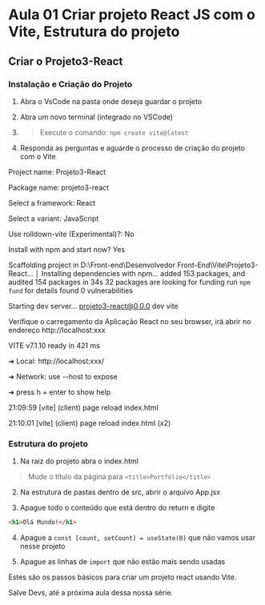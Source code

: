 # Aula 01 Criar projeto React JS com o Vite, Estrutura do projeto

## Criar o Projeto3-React

### Instalação e Criação do Projeto

1.	Abra o VsCode na pasta onde deseja guardar o projeto
   
3.	Abra um novo terminal (integrado no VSCode)
   
5.	> Execute o comando: `npm create vite@latest`

6.	Responda as perguntas e aguarde o processo de criação do projeto com o Vite


Project name:
Projeto3-React

Package name:
projeto3-react

Select a framework:
React

Select a variant:
JavaScript

Use rolldown-vite (Experimental)?:
No

Install with npm and start now?
Yes

Scaffolding project in D:\Front-end\Desenvolvedor Front-End\Vite\Projeto3-React...
│
Installing dependencies with npm...
added 153 packages, and audited 154 packages in 34s
32 packages are looking for funding
run `npm fund` for details
found 0 vulnerabilities

Starting dev server...
projeto3-react@0.0.0 dev
vite

Verifique o carregamento da Aplicação React no seu browser,
irá abrir no endereço http://localhost:xxx

 VITE v7.1.10  ready in 421 ms
 
  ➜  Local: http://localhost:xxx/
  
  ➜  Network: use --host to expose
  
  ➜  press h + enter to show help
  
21:09:59 [vite] (client) page reload index.html

21:10:01 [vite] (client) page reload index.html (x2)



### Estrutura do projeto

1. Na raiz do projeto abra o index.html

> Mude o título da página para `<title>Portfólio</title>`

2. Na estrutura de pastas dentro de src, abrir o arquivo App.jsx

3. Apague todo o conteúdo que está dentro do return e digite
~~~html
<h1>Olá Mundo!</h1>
~~~

4. Apague a `const [count, setCount] = useState(0)` que não vamos usar nesse projeto

5. Apague as linhas de `import` que não estão mais sendo usadas


Estes são os passos básicos para criar um projeto react usando Vite.

Salve Devs, até a próxima aula dessa nossa série.
